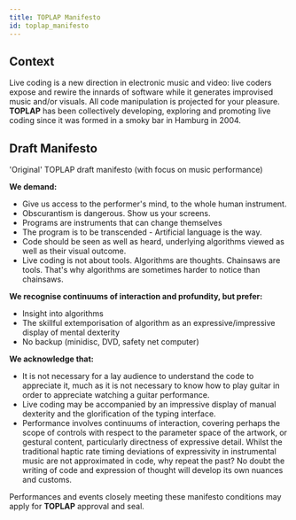 ```yaml
---
title: TOPLAP Manifesto
id: toplap_manifesto
---
```



## Context

Live coding is a new direction in electronic music and video: live coders expose and rewire the innards of software while it generates improvised music and/or visuals. All code manipulation is projected for your pleasure. **TOPLAP** has been collectively developing, exploring and promoting live coding since it was formed in a smoky bar in Hamburg in 2004. 

## Draft Manifesto

'Original' TOPLAP draft manifesto (with focus on music performance)

**We demand:**

* Give us access to the performer's mind, to the whole human instrument.
* Obscurantism is dangerous. Show us your screens.
* Programs are instruments that can change themselves
* The program is to be transcended - Artificial language is the way.
* Code should be seen as well as heard, underlying algorithms viewed as well as their visual outcome.
* Live coding is not about tools. Algorithms are thoughts. Chainsaws are tools. That's why algorithms are sometimes harder to notice than chainsaws.

**We recognise continuums of interaction and profundity, but prefer:**

* Insight into algorithms
* The skillful extemporisation of algorithm as an expressive/impressive display of mental dexterity
* No backup (minidisc, DVD, safety net computer)


**We acknowledge that:**

* It is not necessary for a lay audience to understand the code to appreciate it, much as it is not necessary to know how to play guitar in order to appreciate watching a guitar performance.
* Live coding may be accompanied by an impressive display of manual dexterity and the glorification of the typing interface.
* Performance involves continuums of interaction, covering perhaps the scope of controls with respect to the parameter space of the artwork, or gestural content, particularly directness of expressive detail. Whilst the traditional haptic rate timing deviations of expressivity in instrumental music are not approximated in code, why repeat the past? No doubt the writing of code and expression of thought will develop its own nuances and customs.

Performances and events closely meeting these manifesto conditions may apply for **TOPLAP** approval and seal. 
